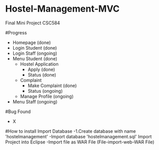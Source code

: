 # Hostel-Management-MVC
Final Mini Project CSC584

#Progress
- Homepage (done)
- Login Student (done)
- Login Staff (ongoing)
- Menu Student (done)
  - Hostel Application
    - Apply (done)
    - Status (done)
  - Complaint
    - Make Complaint (done)
    - Status (ongoing)
  - Manage Profile (ongoing)
- Menu Staff (ongoing)

#Bug Found
- X

#How to install
Import Database
  -1.Create database with name 'hostelmanagement'
  -Import database 'hostelmanagement.sql'
Import Project into Eclipse
  -Import file as WAR File
    (File-import-web-WAR File)
